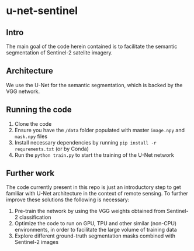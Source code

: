 # u-net-sentinel

## Intro

The main goal of the code herein contained is to facilitate the semantic segmentation of
Sentinel-2 satelite imagery.

## Architecture

We use the U-Net for the semantic segmentation, which is backed by the VGG network.

## Running the code

1. Clone the code
2. Ensure you have the `/data` folder populated with master `image.npy` and `mask.npy` files
3. Install necessary dependencies by running `pip install -r requrements.txt` (or by Conda)
4. Run the `python train.py` to start the training of the U-Net network

## Further work

The code currently present in this repo is just an introductory step to get familiar with
U-Net architecture in the context of remote sensing. To further improve these solutions
the following is necessary:

1. Pre-train the network by using the VGG weights obtained from Sentinel-2 classification
2. Optimize the code to run on GPU, TPU and other similar (non-CPU) environments, in
   order to facilitate the large volume of training data
3. Explore different ground-truth segmentation masks combined with Sentinel-2 images
